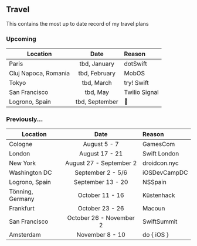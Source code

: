 ## Travel

This contains the most up to date record of my travel plans

### Upcoming

| Location        | Date           | Reason  |
| --------------- |:--------------:| :-------|
| Paris | tbd, January | dotSwift |
| Cluj Napoca, Romania | tbd, February | MobOS |
| Tokyo | tbd, March | try! Swift |
| San Francisco | tbd, May | Twilio Signal |
| Logrono, Spain | tbd, September | 🍷 |

### Previously...

| Location        | Date           | Reason  |
| --------------- |:--------------:| :-------|
| Cologne | August 5 - 7 | GamesCom |
| London     | August 17 - 21 | Swift London |
| New York | August 27 - September 2 | droidcon.nyc |
| Washington DC | September 2 - 5/6 | iOSDevCampDC |
| Logrono, Spain | September 13 - 20 | NSSpain |
| Tönning, Germany | October 11 - 16 | Küstenhack |
| Frankfurt | October 23 - 26 | Macoun |
| San Francisco | October 26 - November 2 | SwiftSummit |
| Amsterdam | November 8 - 10 | do { iOS } |
